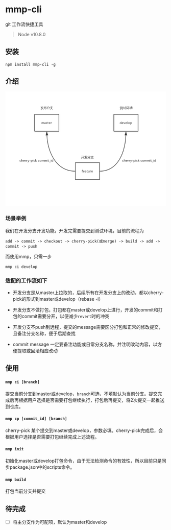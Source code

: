 # mmp-cli
git 工作流快捷工具

> Node v10.8.0

## 安装
```shell
npm install mmp-cli -g
```

## 介绍

![1](./intro.png)

### 场景举例

我们在开发分支开发功能，开发完需要提交到测试环境，目前的流程为
```
add -> commit -> checkout -> cherry-pick(或merge) -> build -> add -> commit -> push
```

而使用mmp，只需一步
```
mmp ci develop
```

### 适配的工作流如下

- 开发分支是从master上拉取的，后续所有在开发分支上的改动，都以cherry-pick的形式到master或develop（rebase -i）

- 开发分支不做打包，打包都在master或develop上进行，开发的commit和打包的commit需要分开，以便减少`revert`时的冲突

- 开发分支不push到远程，提交的message需要区分打包和正常的修改提交，且备注分支名称，便于后期查找

- commit message 一定要备注功能或日常分支名称，并注明改动内容，以方便提取或回滚相应改动

## 使用

#### `mmp ci [branch]`

提交当前分支到master或develop，`branch`可选，不填默认为当前分支。提交完成后再根据用户选择是否需要打包继续执行，打包后再提交，将2次提交一起推送到仓库。

#### `mmp cp [commit_id] [branch]`

cherry-pick 某个提交到master或develop，参数必填。cherry-pick完成后，会根据用户选择是否需要打包继续完成上述流程。

#### `mmp init`

初始化master或develop打包命令，由于无法检测命令的有效性，所以目前只是同步package.json中的scripts命令。

#### `mmp build`

打包当前分支并提交

## 待完成

- [ ] 将主分支作为可配项，默认为master和develop

